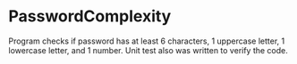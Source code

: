# PasswordComplexity
Program checks if password has at least 6 characters, 1 uppercase letter, 1 lowercase letter, and 1 number. Unit test also was written to verify the code.
